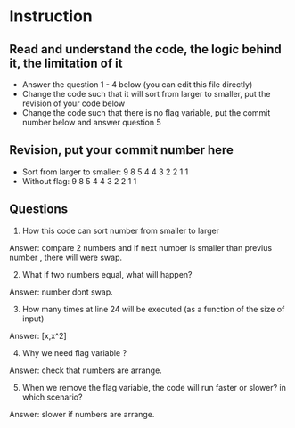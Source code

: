 ﻿# Instruction

## Read and understand the code, the logic behind it, the limitation of it
* Answer the question 1 - 4 below (you can edit this file directly)
* Change the code such that it will sort from larger to smaller, put the revision of your code below
* Change the code such that there is no flag variable, put the commit number below and answer question 5 


## Revision, put your commit number here
* Sort from larger to smaller:  9 8 5 4 4 3 2 2 1 1
* Without flag: 9 8 5 4 4 3 2 2 1 1

## Questions
1. How this code can sort number from smaller to larger
 
Answer: compare 2 numbers and if next number is smaller than previus number , there will were swap.

2. What if two numbers equal, what will happen? 

Answer: number dont swap.

3. How many times at line 24 will be executed (as a function of the size of input) 

Answer: [x,x^2]

4. Why we need flag variable ? 

Answer: check that numbers are arrange.

5. When we remove the flag variable, the code will run faster or slower? in which scenario? 

Answer: slower if numbers are arrange.